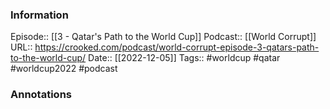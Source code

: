 ### Information

Episode:: [[3 - Qatar's Path to the World Cup]]
Podcast:: [[World Corrupt]]
URL:: https://crooked.com/podcast/world-corrupt-episode-3-qatars-path-to-the-world-cup/
Date:: [[2022-12-05]]
Tags:: #worldcup #qatar #worldcup2022 
#podcast


### Annotations

